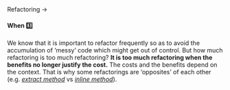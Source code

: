 <link rel="stylesheet" href="{{baseUrl}}/css/textbook.css">

<div class="website-content">

<div id="path">Refactoring &rarr; </div>

<div id="title">

#### When :three:

</div>

<div id="body">

We know that it is important to refactor frequently so as to avoid the accumulation of ‘messy’ code which might get out of control. But how much refactoring is too much refactoring? **It is too much refactoring when the benefits no longer justify the cost.** The costs and the benefits depend on the context. That is why some refactorings are ‘opposites’ of each other (e.g. [_extract method_](https://refactoring.com/catalog/extractMethod.html) vs [_inline method_](https://refactoring.com/catalog/inlineMethod.html)).

</div>

<div id="extras">

<include src="exercises.md" />

</div>

</div>
